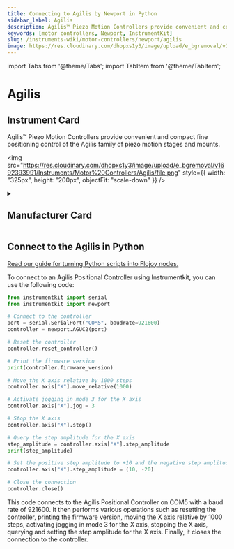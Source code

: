 ```yaml
---
title: Connecting to Agilis by Newport in Python
sidebar_label: Agilis
description: Agilis™ Piezo Motion Controllers provide convenient and compact fine positioning control of the Agilis family of piezo motion stages and mounts.
keywords: [motor controllers, Newport, InstrumentKit]
slug: /instruments-wiki/motor-controllers/newport/agilis
image: https://res.cloudinary.com/dhopxs1y3/image/upload/e_bgremoval/v1692393991/Instruments/Motor%20Controllers/Agilis/file.png
---
```


import Tabs from '@theme/Tabs';
import TabItem from '@theme/TabItem';

# Agilis

## Instrument Card

<div className="flex">

<div>

Agilis™ Piezo Motion Controllers provide convenient and compact fine positioning control of the Agilis family of piezo motion stages and mounts.

</div>

<img src="https://res.cloudinary.com/dhopxs1y3/image/upload/e_bgremoval/v1692393991/Instruments/Motor%20Controllers/Agilis/file.png" style={{ width: "325px", height: "200px", objectFit: "scale-down" }} />

</div>

<details>
<summary><h2>Manufacturer Card</h2></summary>

<img src="https://res.cloudinary.com/dhopxs1y3/image/upload/e_bgremoval/v1692125992/Instruments/Vendor%20Logos/Newport.png" style={{ width: "100%", height: "170px",objectFit: "scale-down" }} />

Newport provides a wide range of photonics technology and products designed to enhance the capabilities and productivity of our customers' applications. <a href="https://www.newport.com/">Website</a>.

<ul>
  <li>Headquarters: Irvine, California, United States</li>
  <li>Yearly Revenue (millions, USD): 3500.0</li>
</ul>
</details>

## Connect to the Agilis in Python

[Read our guide for turning Python scripts into Flojoy nodes.](https://docs.flojoy.ai/custom-nodes/creating-custom-node/)
<Tabs>
<TabItem value="InstrumentKit" label="InstrumentKit">

To connect to an Agilis Positional Controller using Instrumentkit, you can use the following code:

```python
from instrumentkit import serial
from instrumentkit import newport

# Connect to the controller
port = serial.SerialPort("COM5", baudrate=921600)
controller = newport.AGUC2(port)

# Reset the controller
controller.reset_controller()

# Print the firmware version
print(controller.firmware_version)

# Move the X axis relative by 1000 steps
controller.axis["X"].move_relative(1000)

# Activate jogging in mode 3 for the X axis
controller.axis["X"].jog = 3

# Stop the X axis
controller.axis["X"].stop()

# Query the step amplitude for the X axis
step_amplitude = controller.axis["X"].step_amplitude
print(step_amplitude)

# Set the positive step amplitude to +10 and the negative step amplitude to -20 for the X axis
controller.axis["X"].step_amplitude = (10, -20)

# Close the connection
controller.close()
```

This code connects to the Agilis Positional Controller on COM5 with a baud rate of 921600. It then performs various operations such as resetting the controller, printing the firmware version, moving the X axis relative by 1000 steps, activating jogging in mode 3 for the X axis, stopping the X axis, querying and setting the step amplitude for the X axis. Finally, it closes the connection to the controller.

</TabItem>
</Tabs>